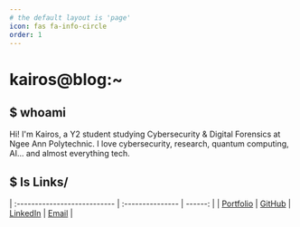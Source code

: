 ```yaml
---
# the default layout is 'page'
icon: fas fa-info-circle
order: 1
---
```


# kairos@blog:~

## $ whoami

Hi! I'm Kairos, a Y2 student studying Cybersecurity & Digital Forensics at Ngee Ann Polytechnic. I love cybersecurity, research, quantum computing, AI... and almost everything tech.

## $ ls Links/

| :--------------------------- | :--------------- | ------: |
| [Portfolio](https://www.kairostay.com/)     | [GitHub](https://github.com/Kairos-T) | [LinkedIn](https://www.linkedin.com/in/kairoshestiatay/) | [Email](mailto:contact@kairostay.com) |
